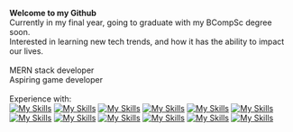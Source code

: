 <b>Welcome to my Github</b>
<br>
Currently in my final year, going to graduate with my BCompSc degree soon. 
<br>
Interested in learning new tech trends, and how it has the ability to impact our lives. 
<br>
<br>
MERN stack developer
<br>
Aspiring game developer
<br>
<br>
Experience with:
<br>
[![My Skills](https://skillicons.dev/icons?i=cpp)](https://en.wikipedia.org/wiki/C%2B%2B)
[![My Skills](https://skillicons.dev/icons?i=lua&theme=light)](https://en.wikipedia.org/wiki/Lua_(programming_language))
[![My Skills](https://skillicons.dev/icons?i=java&theme=light)](https://skillicons.dev)
[![My Skills](https://skillicons.dev/icons?i=html)](https://skillicons.dev)
[![My Skills](https://skillicons.dev/icons?i=css)](https://skillicons.dev)
[![My Skills](https://skillicons.dev/icons?i=js)](https://skillicons.dev)
[![My Skills](https://skillicons.dev/icons?i=react)](https://skillicons.dev)
[![My Skills](https://skillicons.dev/icons?i=redux)](https://skillicons.dev)
[![My Skills](https://skillicons.dev/icons?i=nodejs)](https://skillicons.dev)
[![My Skills](https://skillicons.dev/icons?i=express)](https://skillicons.dev)
[![My Skills](https://skillicons.dev/icons?i=mongodb)](https://skillicons.dev)
[![My Skills](https://skillicons.dev/icons?i=godot)](https://skillicons.dev)
<br>
<!--
**anas-halid/anas-halid** is a ✨ _special_ ✨ repository because its `README.md` (this file) appears on your GitHub profile.

Here are some ideas to get you started:

- 🔭 I’m currently working on ...
- 🌱 I’m currently learning ...
- 👯 I’m looking to collaborate on ...
- 🤔 I’m looking for help with ...
- 💬 Ask me about ...
- 📫 How to reach me: ...
- 😄 Pronouns: ...
- ⚡ Fun fact: ...
-->

